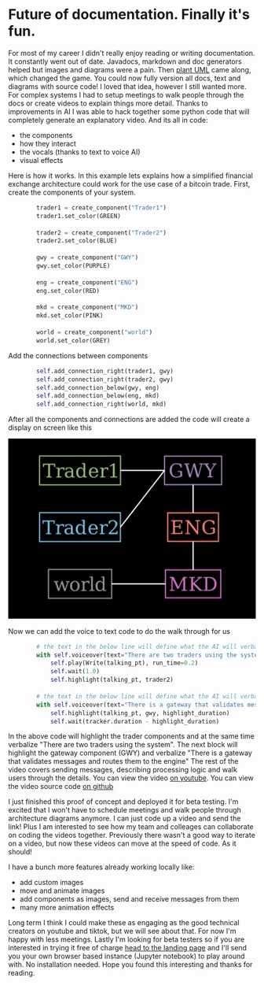 # Future of documentation. Finally it's fun.
For most of my career I didn't really enjoy reading or writing documentation.
It constantly went out of date. Javadocs, markdown and doc generators helped
but images and diagrams were a pain. Then [plant UML](https://plantuml.com/sequence-diagram)
came along, which changed the game. You could now fully version all docs, text 
and diagrams with source code! I loved that idea, however I still wanted more.
For complex systems I had to setup meetings to walk people through the docs or create 
videos to explain things more detail. Thanks to improvements in AI I was able
to hack together some python code that will completely generate an explanatory 
video. And its all in code:
* the components
* how they interact
* the vocals (thanks to text to voice AI)
* visual effects

Here is how it works. In this example
lets explains how a simplified financial exchange architecture could work for 
the use case of a bitcoin trade. First, create the components of your system. 
```python
        trader1 = create_component("Trader1")
        trader1.set_color(GREEN)
        
        trader2 = create_component("Trader2")
        trader2.set_color(BLUE)
        
        gwy = create_component("GWY")
        gwy.set_color(PURPLE)
        
        eng = create_component("ENG")
        eng.set_color(RED)
        
        mkd = create_component("MKD")
        mkd.set_color(PINK)
        
        world = create_component("world")
        world.set_color(GREY)
```
Add the connections between components
```python
        self.add_connection_right(trader1, gwy)
        self.add_connection_right(trader2, gwy)
        self.add_connection_below(gwy, eng)
        self.add_connection_below(eng, mkd)
        self.add_connection_right(world, mkd)
```
After all the components and connections are added the code will create a display
on screen like this 

![exchange architecture](resources/future-of-documentation/exchange-architecture.jpg)

Now we can add the voice to text code to do the walk through for us
```python
        # the text in the below line will define what the AI will verbalize
        with self.voiceover(text="There are two traders using the system") as tracker:
            self.play(Write(talking_pt), run_time=0.2)
            self.wait(1.0)
            self.highlight(talking_pt, trader2)
            
        # the text in the below line will define what the AI will verbalize
        with self.voiceover(text="There is a gateway that validates messages and routes them to the engine") as tracker:
            self.highlight(talking_pt, gwy, highlight_duration)
            self.wait(tracker.duration - highlight_duration)
```
In the above code will highlight the trader components and at the same time verbalize 
"There are two traders using the system". The next block will highlight the gateway
component (GWY) and verbalize "There is a gateway that validates messages and routes them to the engine"
The rest of the video covers sending messages, describing processing logic and walk users through the details.
You can view the video [on youtube](https://youtu.be/H-LkCHaIMvM). You can view
the video source code [on github](resources/future-of-documentation/exchange-architecture-with-voice-code.py)

I just finished this proof of concept and deployed it for beta testing. I'm excited that
I won't have to schedule meetings and walk people through architecture diagrams anymore. I can just
code up a video and send the link! Plus I am interested to see how my team and colleages 
can collaborate on coding the videos together. Previously there wasn't a good way to 
iterate on a video, but now these videos can move at the speed of code. 
As it should! 

I have a bunch more features already working locally like:
* add custom images
* move and animate images
* add components as images, send and receive messages from them
* many more animation effects

Long term I think I could make these as engaging as the good technical creators on
youtube and tiktok, but we will see about that. For now I'm happy with less 
meetings. Lastly I'm looking for beta 
testers so if you are interested in trying it free of charge 
[head to the landing page](https://eightorchard.mailchimpsites.com/)
and I'll send you your own browser based instance (Jupyter notebook) to play around
with. No installation needed. Hope you found this interesting and thanks for reading.

